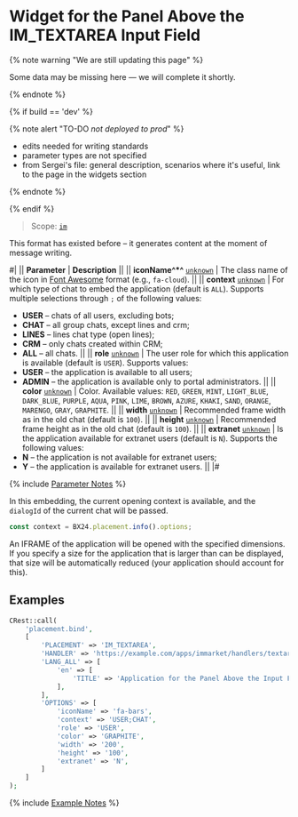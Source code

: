 # Widget for the Panel Above the IM_TEXTAREA Input Field

{% note warning "We are still updating this page" %}

Some data may be missing here — we will complete it shortly.

{% endnote %}

{% if build == 'dev' %}

{% note alert "TO-DO _not deployed to prod_" %}

- edits needed for writing standards
- parameter types are not specified
- from Sergei's file: general description, scenarios where it's useful, link to the page in the widgets section

{% endnote %}

{% endif %}

> Scope: [`im`](../../scopes/permissions.md)

This format has existed before – it generates content at the moment of message writing.

#|
|| **Parameter** | **Description** ||
|| **iconName^*^**
[`unknown`](../../data-types.md) | The class name of the icon in [Font Awesome](https://fontawesome.com/search) format (e.g., `fa-cloud`). ||
|| **context**
[`unknown`](../../data-types.md) | For which type of chat to embed the application (default is `ALL`). Supports multiple selections through `;` of the following values:
- **USER** – chats of all users, excluding bots;
- **CHAT** – all group chats, except lines and crm;
- **LINES** – lines chat type (open lines);
- **CRM** – only chats created within CRM;
- **ALL** – all chats.
 ||
|| **role**
[`unknown`](../../data-types.md) | The user role for which this application is available (default is `USER`). Supports values:
- **USER** – the application is available to all users;
- **ADMIN** – the application is available only to portal administrators.
 ||
|| **color**
[`unknown`](../../data-types.md) | Color. Available values: `RED`, `GREEN`, `MINT`, `LIGHT_BLUE`, `DARK_BLUE`, `PURPLE`, `AQUA`, `PINK`, `LIME`, `BROWN`, `AZURE`, `KHAKI`, `SAND`, `ORANGE`, `MARENGO`, `GRAY`, `GRAPHITE`. ||
|| **width**
[`unknown`](../../data-types.md) | Recommended frame width as in the old chat (default is `100`). ||
|| **height**
[`unknown`](../../data-types.md) | Recommended frame height as in the old chat (default is `100`). ||
|| **extranet**
[`unknown`](../../data-types.md) | Is the application available for extranet users (default is `N`). Supports the following values:
- **N** – the application is not available for extranet users;
- **Y** – the application is available for extranet users.
 ||
|#

{% include [Parameter Notes](../../../_includes/required.md) %}

In this embedding, the current opening context is available, and the `dialogId` of the current chat will be passed.

```js
const context = BX24.placement.info().options;
```

An IFRAME of the application will be opened with the specified dimensions. If you specify a size for the application that is larger than can be displayed, that size will be automatically reduced (your application should account for this).

## Examples

```php
CRest::call(
    'placement.bind',
    [
        'PLACEMENT' => 'IM_TEXTAREA',
        'HANDLER' => 'https://example.com/apps/immarket/handlers/textarea.php',
        'LANG_ALL' => [
            'en' => [
                'TITLE' => 'Application for the Panel Above the Input Field',
            ],
        ],
        'OPTIONS' => [
            'iconName' => 'fa-bars',
            'context' => 'USER;CHAT',
            'role' => 'USER',
            'color' => 'GRAPHITE',
            'width' => '200',
            'height' => '100',
            'extranet' => 'N',
        ]
    ]
);
```

{% include [Example Notes](../../../_includes/examples.md) %}